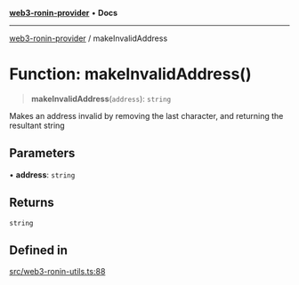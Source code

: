 [**web3-ronin-provider**](../README.md) • **Docs**

***

[web3-ronin-provider](../globals.md) / makeInvalidAddress

# Function: makeInvalidAddress()

> **makeInvalidAddress**(`address`): `string`

Makes an address invalid by removing the last character, and returning the resultant string

## Parameters

• **address**: `string`

## Returns

`string`

## Defined in

[src/web3-ronin-utils.ts:88](https://github.com/chuacw/web3-ronin-provider/blob/56fda69eb1bad2d2fd8f29422ffb14cf65ae3973/src/web3-ronin-utils.ts#L88)
